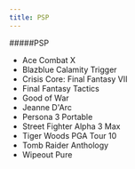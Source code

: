 ```yaml
---
title: PSP
---
```


#####PSP

- Ace Combat X
- Blazblue Calamity Trigger
- Crisis Core: Final Fantasy VII
- Final Fantasy Tactics
- Good of War
- Jeanne D'Arc
- Persona 3 Portable
- Street Fighter Alpha 3 Max
- Tiger Woods PGA Tour 10
- Tomb Raider Anthology
- Wipeout Pure
